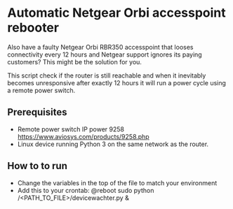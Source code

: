 # Automatic Netgear Orbi accesspoint rebooter

Also have a faulty Netgear Orbi RBR350 accesspoint that looses connectivity every 12 hours and Netgear support ignores its paying customers?
This might be the solution for you.

This script check if the router is still reachable and when it inevitably becomes unresponsive after exactly 12 hours it will run a power cycle using a remote power switch.

## Prerequisites

- Remote power switch IP power 9258 https://www.aviosys.com/products/9258.php
- Linux device running Python 3 on the same network as the router.

## How to to run

- Change the variables in the top of the file to match your environment
- Add this to your crontab: @reboot sudo python /<PATH_TO_FILE>/devicewachter.py &
